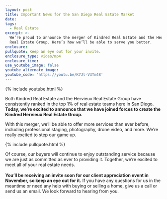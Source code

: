 ```yaml
---
layout: post
title: Important News for the San Diego Real Estate Market
date:
tags:
  - Real Estate
excerpt: >-
  We’re proud to announce the merger of Kindred Real Estate and the Hervieux
  Real Estate Group. Here’s how we’ll be able to serve you better.
enclosure:
pullquote: Keep an eye out for your invite.
enclosure_type: video/mp4
enclosure_time:
use_youtube_image: false
youtube_alternate_image:
youtube_code: 'https://youtu.be/K7Jl-V3Tm48'
---
```



{% include youtube.html %}

Both Kindred Real Estate and the Hervieux Real Estate Group have consistently ranked in the top 1% of real estate teams here in San Diego. **Today, we’re excited to announce that we have joined forces to create the Kindred Hervieux Real Estate Group.**

With this merger, we’ll be able to offer more services than ever before, including professional staging, photography, drone video, and more. We’re really excited to step our game up.

{% include pullquote.html %}

Of course, our buyers will continue to enjoy outstanding service because we are just as committed as ever to providing it. Together, we’re excited to meet all of your real estate needs.<br><br>**You’ll be receiving an invite soon for our client appreciation event in November, so keep an eye out for it.** If you have any questions for us in the meantime or need any help with buying or selling a home, give us a call or send us an email. We look forward to hearing from you.